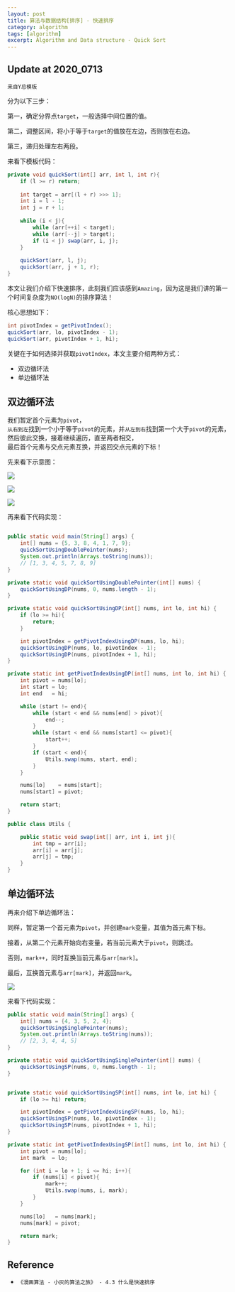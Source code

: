 ```yaml
---
layout: post
title: 算法与数据结构[排序] - 快速排序
category: algorithm
tags: [algorithm]
excerpt: Algorithm and Data structure - Quick Sort
---
```



## Update at 2020_0713  

`来自Y总模板`  

分为以下三步：  

第一，确定分界点`target`，一般选择中间位置的值。  

第二，调整区间，将小于等于`target`的值放在左边，否则放在右边。  

第三，递归处理左右两段。   


来看下模板代码：  

``` java
private void quickSort(int[] arr, int l, int r){
    if (l >= r) return;
    
    int target = arr[(l + r) >>> 1];
    int i = l - 1;
    int j = r + 1;
    
    while (i < j){
        while (arr[++i] < target);
        while (arr[--j] > target);
        if (i < j) swap(arr, i, j);
    }
    
    quickSort(arr, l, j);
    quickSort(arr, j + 1, r);
}
```



本文让我们介绍下快速排序，此刻我们应该感到`Amazing`，因为这是我们讲的第一个时间复杂度为`NO(logN)`的排序算法！  

核心思想如下：  


``` java
int pivotIndex = getPivotIndex();
quickSort(arr, lo, pivotIndex - 1);
quickSort(arr, pivotIndex + 1, hi);
```

关键在于如何选择并获取`pivotIndex`，本文主要介绍两种方式：  

- 双边循环法  
- 单边循环法  

## 双边循环法  

我们暂定首个元素为`pivot`，  
`从右到左`找到一个小于等于`pivot`的元素，并`从左到右`找到第一个大于`pivot`的元素，  
然后彼此交换，接着继续遍历，直至两者相交，  
最后首个元素与交点元素互换，并返回交点元素的下标！  

先来看下示意图：  


![](https://yyc-images.oss-cn-beijing.aliyuncs.com/quick_sort_double_pointer_round1.png)  

![](https://yyc-images.oss-cn-beijing.aliyuncs.com/quick_sort_double_pointer_round2.png)  

![](https://yyc-images.oss-cn-beijing.aliyuncs.com/quick_sort_double_pointer_round3.png)  


再来看下代码实现：  

``` java

public static void main(String[] args) {
    int[] nums = {5, 3, 8, 4, 1, 7, 9};
    quickSortUsingDoublePointer(nums);
    System.out.println(Arrays.toString(nums));
    // [1, 3, 4, 5, 7, 8, 9]
}

private static void quickSortUsingDoublePointer(int[] nums) {
    quickSortUsingDP(nums, 0, nums.length - 1);
}

private static void quickSortUsingDP(int[] nums, int lo, int hi) {
    if (lo >= hi){
        return;
    }

    int pivotIndex = getPivotIndexUsingDP(nums, lo, hi);
    quickSortUsingDP(nums, lo, pivotIndex - 1);
    quickSortUsingDP(nums, pivotIndex + 1, hi);
}

private static int getPivotIndexUsingDP(int[] nums, int lo, int hi) {
    int pivot = nums[lo];
    int start = lo;
    int end   = hi;

    while (start != end){
        while (start < end && nums[end] > pivot){
            end--;
        }
        while (start < end && nums[start] <= pivot){
            start++;
        }
        if (start < end){
            Utils.swap(nums, start, end);
        }
    }

    nums[lo]    = nums[start];
    nums[start] = pivot;

    return start;
}

public class Utils {

    public static void swap(int[] arr, int i, int j){
        int tmp = arr[i];
        arr[i] = arr[j];
        arr[j] = tmp;
    }
}
```


## 单边循环法  

再来介绍下单边循环法：  

同样，暂定第一个首元素为`pivot`，并创建`mark`变量，其值为首元素下标。  

接着，从第二个元素开始向右变量，若当前元素大于`pivot`，则跳过。  

否则，`mark++`，同时互换当前元素与`arr[mark]`。  

最后，互换首元素与`arr[mark]`，并返回`mark`。  

![](https://yyc-images.oss-cn-beijing.aliyuncs.com/quick_sort_single_pointer_round1.png)  


来看下代码实现：  

``` java
public static void main(String[] args) {
    int[] nums = {4, 3, 5, 2, 4};
    quickSortUsingSinglePointer(nums);
    System.out.println(Arrays.toString(nums));
    // [2, 3, 4, 4, 5]
}

private static void quickSortUsingSinglePointer(int[] nums) {
    quickSortUsingSP(nums, 0, nums.length - 1);
}


private static void quickSortUsingSP(int[] nums, int lo, int hi) {
    if (lo >= hi) return;

    int pivotIndex = getPivotIndexUsingSP(nums, lo, hi);
    quickSortUsingSP(nums, lo, pivotIndex - 1);
    quickSortUsingSP(nums, pivotIndex + 1, hi);
}

private static int getPivotIndexUsingSP(int[] nums, int lo, int hi) {
    int pivot = nums[lo];
    int mark  = lo;

    for (int i = lo + 1; i <= hi; i++){
        if (nums[i] < pivot){
            mark++;
            Utils.swap(nums, i, mark);
        }
    }

    nums[lo]   = nums[mark];
    nums[mark] = pivot;

    return mark;
}
```

## Reference  
- `《漫画算法 - 小灰的算法之旅》 - 4.3 什么是快速排序`  